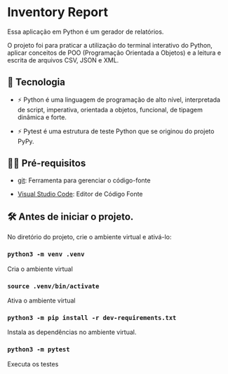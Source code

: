 # Inventory Report

Essa aplicação em Python é um gerador de relatórios.

O projeto foi para praticar a utilização do terminal interativo do Python, aplicar conceitos de POO (Programação Orientada a Objetos) e a leitura e escrita de arquivos CSV, JSON e XML.

## 🚀 Tecnologia

- ⚡ Python é uma linguagem de programação de alto nível, interpretada de script, imperativa, orientada a objetos, funcional, de tipagem dinâmica e forte.

- ⚡ Pytest é uma estrutura de teste Python que se originou do projeto PyPy.

## ✋🏻 Pré-requisitos

- [git](https://git-scm.com/downloads): Ferramenta para gerenciar o código-fonte

- [Visual Studio Code](https://code.visualstudio.com/): Editor de Código Fonte

## :hammer_and_wrench: Antes de iniciar o projeto.

No diretório do projeto, crie o ambiente virtual e ativá-lo:

### `python3 -m venv .venv`

Cria o ambiente virtual

### `source .venv/bin/activate`

Ativa o ambiente virtual

### `python3 -m pip install -r dev-requirements.txt`

Instala as dependências no ambiente virtual.

### `python3 -m pytest`

Executa os testes
